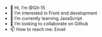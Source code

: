 - 👋 Hi, I’m @Git-15
- 👀 I’m interested in Front end development  
- 🌱 I’m currently learning JavaScript
- 💞️ I’m looking to collaborate on Github
- 📫 How to reach me: Email 

<!---
Git-15/Git-15 is a ✨ special ✨ repository because its `README.md` (this file) appears on your GitHub profile.
You can click the Preview link to take a look at your changes.
--->

